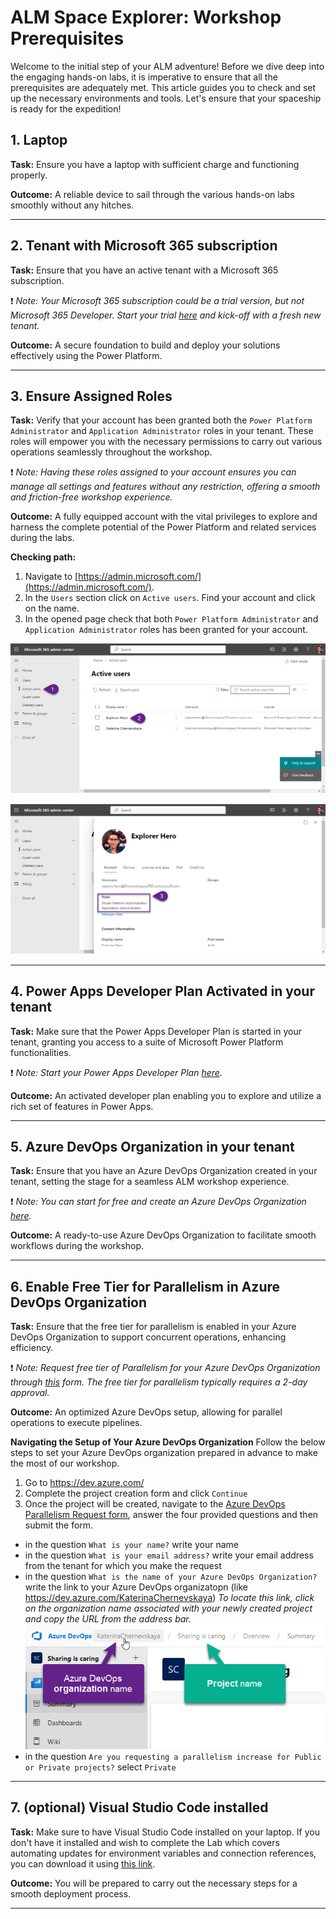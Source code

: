 # ALM Space Explorer: Workshop Prerequisites

Welcome to the initial step of your ALM adventure! Before we dive deep into the engaging hands-on labs, it is imperative to ensure that all the prerequisites are adequately met. This article guides you to check and set up the necessary environments and tools. Let's ensure that your spaceship is ready for the expedition!

## 1. Laptop
**Task:** Ensure you have a laptop with sufficient charge and functioning properly.

**Outcome:** A reliable device to sail through the various hands-on labs smoothly without any hitches.

***


## 2. Tenant with Microsoft 365 subscription
**Task:** Ensure that you have an active tenant with a Microsoft 365 subscription.

:exclamation: _Note:
Your Microsoft 365 subscription could be a trial version, but not Microsoft 365 Developer. Start your trial [here](https://signup.microsoft.com/get-started/signup?products=91dcd8b1-3b1b-444d-9cdb-0bc0da3eb40d&mproducts=CFQ7TTC0LH18:0002&fmproducts=CFQ7TTC0LH18:0002&culture=en-us&country=us&ali=1) and kick-off with a fresh new tenant._

**Outcome:** A secure foundation to build and deploy your solutions effectively using the Power Platform.

***


## 3. Ensure Assigned Roles
**Task:** Verify that your account has been granted both the `Power Platform Administrator` and `Application Administrator` roles in your tenant. These roles will empower you with the necessary permissions to carry out various operations seamlessly throughout the workshop.

:exclamation: _Note:
Having these roles assigned to your account ensures you can manage all settings and features without any restriction, offering a smooth and friction-free workshop experience._

**Outcome:** A fully equipped account with the vital privileges to explore and harness the complete potential of the Power Platform and related services during the labs.

**Checking path:**
1. Navigate to [https://admin.microsoft.com/](https://admin.microsoft.com/).
2. In the `Users` section click on `Active users`. Find your account and click on the name.
3. In the opened page check that both `Power Platform Administrator` and `Application Administrator` roles has been granted for your account.

![image.png](./assets/prerequisites-1.png)

![image.png](./assets/prerequisites-2.png)

***


## 4. Power Apps Developer Plan Activated in your tenant
**Task:** Make sure that the Power Apps Developer Plan is started in your tenant, granting you access to a suite of Microsoft Power Platform functionalities.

:exclamation: _Note:
Start your Power Apps Developer Plan [here](https://powerapps.microsoft.com/en-us/developerplan/)._

**Outcome:** An activated developer plan enabling you to explore and utilize a rich set of features in Power Apps.

***


## 5. Azure DevOps Organization in your tenant
**Task:** Ensure that you have an Azure DevOps Organization created in your tenant, setting the stage for a seamless ALM workshop experience.

:exclamation: _Note:
You can start for free and create an Azure DevOps Organization [here](https://dev.azure.com/)._

**Outcome:** A ready-to-use Azure DevOps Organization to facilitate smooth workflows during the workshop.

***


## 6. Enable Free Tier for Parallelism in Azure DevOps Organization
**Task:** Ensure that the free tier for parallelism is enabled in your Azure DevOps Organization to support concurrent operations, enhancing efficiency.

:exclamation: _Note:
Request free tier of Parallelism for your Azure DevOps Organization through [this](https://forms.office.com/pages/responsepage.aspx?id=v4j5cvGGr0GRqy180BHbR63mUWPlq7NEsFZhkyH8jChUMlM3QzdDMFZOMkVBWU5BWFM3SDI2QlRBSC4u) form. The free tier for parallelism typically requires a 2-day approval._

**Outcome:** An optimized Azure DevOps setup, allowing for parallel operations to execute pipelines.

**Navigating the Setup of Your Azure DevOps Organization**
Follow the below steps to set your Azure DevOps organization prepared in advance to make the most of our workshop.

1. Go to https://dev.azure.com/
2. Complete the project creation form and click `Continue`
3. Once the project will be created, navigate to the [Azure DevOps Parallelism Request form](https://forms.office.com/pages/responsepage.aspx?id=v4j5cvGGr0GRqy180BHbR63mUWPlq7NEsFZhkyH8jChUMlM3QzdDMFZOMkVBWU5BWFM3SDI2QlRBSC4u), answer the four provided questions and then submit the form.
- in the question `What is your name?` write your name
- in the question `What is your email address?` write your email address from the tenant for which you make the request
- in the question `What is the name of your Azure DevOps Organization?` write the link to your Azure DevOps organizatopn (like https://dev.azure.com/KaterinaChernevskaya)
_To locate this link, click on the organization name associated with your newly created project and copy the URL from the address bar._
![AzureDevOpsProject](./assets/prerequisites-3.png)
- in the question `Are you requesting a parallelism increase for Public or Private projects?` select `Private`

***


## 7. (optional) Visual Studio Code installed
**Task:** Make sure to have Visual Studio Code installed on your laptop. If you don't have it installed and wish to complete the Lab which covers automating updates for environment variables and connection references, you can download it using [this link](https://code.visualstudio.com/).

**Outcome:** You will be prepared to carry out the necessary steps for a smooth deployment process.

***












